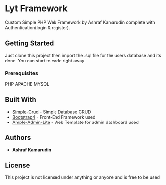 # Lyt Framework

Custom Simple PHP Web Framework by Ashraf Kamarudin complete with Authentication(login & register).

## Getting Started


Just clone this project then import the .sql file for the users database and its done. You can start to code right away.

### Prerequisites

PHP
APACHE
MYSQL


## Built With

* [Simple-Crud](https://github.com/ashrafkamarudin/simple-crud) - Simple Database CRUD
* [Bootstrap4](https://v4-alpha.getbootstrap.com/) - Front-End Framework used 
* [Ample-Admin-Lite](https://github.com/t4mo/ample-admin-lite/) - Web Template for admin dashboard used

## Authors

* **Ashraf Kamarudin**

## License

This project is not licensed under anything or anyone and is free to be used


